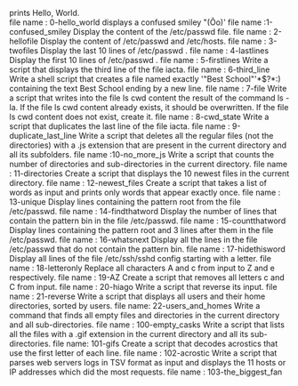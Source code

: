 prints Hello, World.      
  file name : 0-hello_world 
displays a confused smiley "(Ôo)'    file name :1-confused_smiley
Display the content of the /etc/passwd file.    file name : 2-hellofile
Display the content of /etc/passwd and /etc/hosts.    file name : 3-twofiles
Display the last 10 lines of /etc/passwd .     file name : 4-lastlines
Display the first 10 lines of /etc/passwd .    file name : 5-firstlines
Write a script that displays the third line of the file iacta.      file name : 6-third_line
Write a shell script that creates a file named exactly '"Best School"\'*$\?\*:) containing the text Best School ending by a new line.    file name : 7-file
Write a script that writes into the file ls cwd content the result of the command ls -la. If the file ls cwd content already exists, it should be overwritten. If the file ls cwd content does not exist, create it.      file name : 8-cwd_state
Write a script that duplicates the last line of the file iacta.    file name : 9-duplicate_last_line
Write a script that deletes all the regular files (not the directories) with a .js extension that are present in the current directory and all its subfolders.     file name :10-no_more_js
Write a script that counts the number of directories and sub-directories in the current directory.     file name : 11-directories
Create a script that displays the 10 newest files in the current directory.                           file name : 12-newest_files
Create a script that takes a list of words as input and prints only words that appear exactly once.   file name : 13-unique
Display lines containing the pattern root from the file /etc/passwd.     file name : 14-findthatword
Display the number of lines that contain the pattern bin in the file /etc/passwd.                     file name : 15-countthatword
Display lines containing the pattern root and 3 lines after them in the file /etc/passwd.              file name : 16-whatsnext
Display all the lines in the file /etc/passwd that do not contain the pattern bin.                    file name : 17-hidethisword
Display all lines of the file /etc/ssh/sshd config starting with a letter.   file name : 18-letteronly
Replace all characters A and c from input to Z and e respectively.           file name : 19-AZ
Create a script that removes all letters c and C from input.                 file name : 20-hiago
Write a script that reverse its input.                                       file name : 21-reverse
Write a script that displays all users and their home directories, sorted by users.                   file name: 22-users_and_homes
Write a command that finds all empty files and directories in the current directory and all sub-directories.  file name : 100-empty_casks
Write a script that lists all the files with a .gif extension in the current directory and all its sub-directories.         file name: 101-gifs
Create a script that decodes acrostics that use the first letter of each line.                        file name : 102-acrostic
Write a script that parses web servers logs in TSV format as input and displays the 11 hosts or IP addresses which did the most requests.      file name : 103-the_biggest_fan
